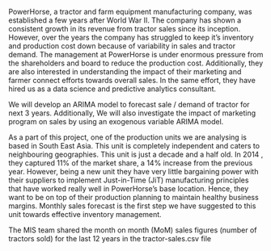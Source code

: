PowerHorse, a tractor and farm equipment manufacturing company, was established a few years after World War II. The company has shown a consistent growth in its revenue from tractor sales since its inception. However, over the years the company has struggled to keep it’s inventory and production cost down because of variability in sales and tractor demand. The management at PowerHorse is under enormous pressure from the shareholders and board to reduce the production cost. Additionally, they are also interested in understanding the impact of their marketing and farmer connect efforts towards overall sales. In the same effort, they have hired us as a data science and predictive analytics consultant.

We will develop an ARIMA model to forecast sale / demand of tractor for next 3 years. Additionally, We will also investigate the impact of marketing program on sales by using an exogenous variable ARIMA model.

As a part of this project, one of the production units we are analysing is based in South East Asia. This unit is completely independent and caters to neighbouring geographies. This unit is just a decade and a half old. In 2014 , they captured 11% of the market share, a 14% increase from the previous year. However, being a new unit they have very little bargaining power with their suppliers to implement Just-in-Time (JiT) manufacturing principles that have worked really well in PowerHorse’s base location. Hence, they want to be on top of their production planning to maintain healthy business margins. Monthly sales forecast is the first step we have suggested to this unit towards effective inventory management.

The MIS team shared the month on month (MoM) sales figures (number of tractors sold) for the last 12 years in the tractor-sales.csv file
